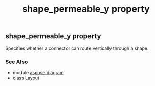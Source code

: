 ﻿---
title: shape_permeable_y property
second_title: Aspose.Diagram for Python via .NET API References
description: 
type: docs
weight: 140
url: /python-net/aspose.diagram/layout/shape_permeable_y/
is_root: false
---

## shape_permeable_y property


Specifies whether a connector can route vertically through a shape.

### See Also
* module [aspose.diagram](../../)
* class [Layout](/diagram/python-net/aspose.diagram/layout)
